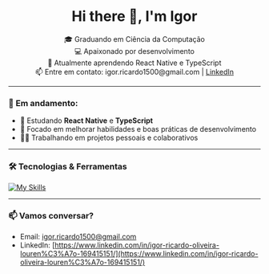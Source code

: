 <h1 align="center">Hi there 👋, I'm Igor</h1>

<p align="center">
🎓 Graduando em Ciência da Computação <br/>
💻 Apaixonado por desenvolvimento <br/>
🚀 Atualmente aprendendo React Native e TypeScript <br/>
📫 Entre em contato: igor.ricardo1500@gmail.com | <a href="https://www.linkedin.com/in/igor-ricardo-oliveira-louren%C3%A7o-169415151">LinkedIn</a>
</p>

---

### 🚧 Em andamento:
- 🌱 Estudando **React Native** e **TypeScript**
- 🧠 Focado em melhorar habilidades e boas práticas de desenvolvimento
- 👨‍💻 Trabalhando em projetos pessoais e colaborativos

---

### 🛠️ Tecnologias & Ferramentas

[![My Skills](https://skillicons.dev/icons?i=html,css,php,python,typescript,react,java,spring,mysql,git)](https://skillicons.dev)

---

### 📫 Vamos conversar?

- Email: igor.ricardo1500@gmail.com  
- LinkedIn: [https://www.linkedin.com/in/igor-ricardo-oliveira-louren%C3%A7o-169415151/](https://www.linkedin.com/in/igor-ricardo-oliveira-louren%C3%A7o-169415151/)
